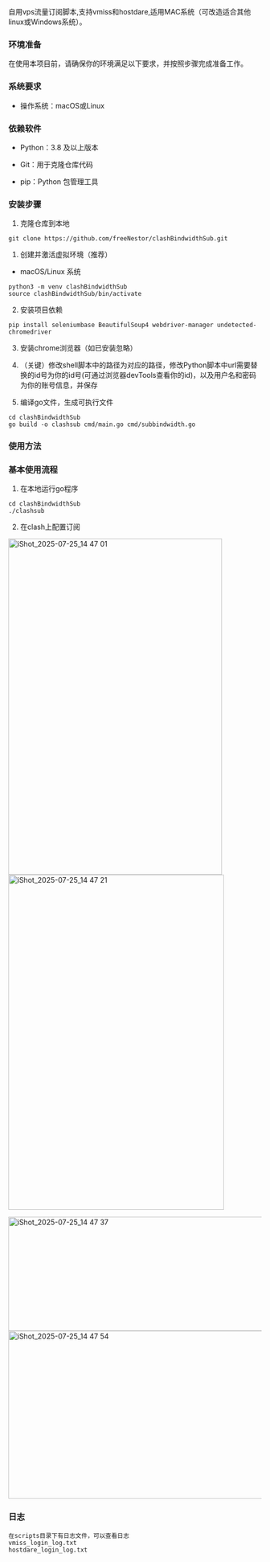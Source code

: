 自用vps流量订阅脚本,支持vmiss和hostdare,适用MAC系统（可改造适合其他linux或Windows系统）。

### 环境准备&#xA;

在使用本项目前，请确保你的环境满足以下要求，并按照步骤完成准备工作。

### 系统要求&#xA;

*   操作系统：macOS或Linux

### 依赖软件&#xA;

*   Python：3.8 及以上版本

*   Git：用于克隆仓库代码

*   pip：Python 包管理工具

### 安装步骤&#xA;

1.  克隆仓库到本地

```
git clone https://github.com/freeNestor/clashBindwidthSub.git
```

1.  创建并激活虚拟环境（推荐）

*   macOS/Linux 系统

```
python3 -m venv clashBindwidthSub
source clashBindwidthSub/bin/activate
```

2.  安装项目依赖

```
pip install seleniumbase BeautifulSoup4 webdriver-manager undetected-chromedriver
```

3.  安装chrome浏览器（如已安装忽略）

4.  （关键）修改shell脚本中的路径为对应的路径，修改Python脚本中url需要替换的id号为你的id号(可通过浏览器devTools查看你的id)，以及用户名和密码为你的账号信息，并保存

5.  编译go文件，生成可执行文件

```
cd clashBindwidthSub
go build -o clashsub cmd/main.go cmd/subbindwidth.go
```

### 使用方法&#xA;

### 基本使用流程&#xA;

1.  在本地运行go程序

```
cd clashBindwidthSub
./clashsub
```

2.  在clash上配置订阅

<img width="425" height="669" alt="iShot_2025-07-25_14 47 01" src="https://github.com/user-attachments/assets/dc4d0a6f-8f1f-408d-9611-2e18a2fd6e9f" /><img width="429" height="667" alt="iShot_2025-07-25_14 47 21" src="https://github.com/user-attachments/assets/f2104f45-9ec3-4e6f-a824-684f53c21ba4" />

<img width="994" height="227" alt="iShot_2025-07-25_14 47 37" src="https://github.com/user-attachments/assets/d687f991-39af-4629-835f-708bb7971e1b" />
<img width="978" height="334" alt="iShot_2025-07-25_14 47 54" src="https://github.com/user-attachments/assets/70bd2f29-8695-4ce0-8926-afb41ed7916d" />


### 日志&#xA;

```
在scripts目录下有日志文件，可以查看日志
vmiss_login_log.txt
hostdare_login_log.txt
```
